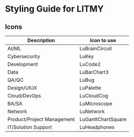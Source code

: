 # Styling Guide for LITMY

## Icons

| Description                | Icon to use        |
| -------------------------- | ------------------ |
| AI/ML                      | LuBrainCircuit     |
| Cybersecurity              | LuKey              |
| Development                | LuCode2            |
| Data                       | LuBarChart3        |
| QA/QC                      | LuBug              |
| Design/UIUX                | LuPalette          |
| Cloud/DevOps               | LuCloudCog         |
| BA/SA                      | LuMicroscope       |
| Network                    | LuNetwork          |
| Product/Project Management | LuGanttChartSquare |
| IT/Solution Support        | LuHeadphones       |
